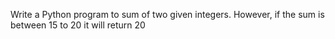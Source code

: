 Write a Python program to sum of two given integers. However, if the sum is between 15 to 20 it will return 20